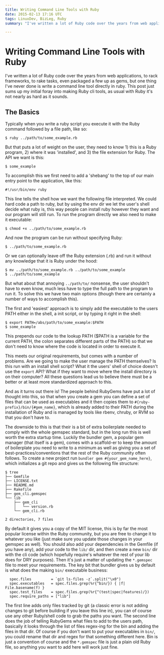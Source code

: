 ```yaml
---
title: Writing Command Line Tools with Ruby
date: 2015-02-13 17:16 UTC
tags: LinuxDev, BizLeg, Ruby
summary: "I've written a lot of Ruby code over the years from web applications, to rack frameworks, to rake tasks, even packaged a few up as gems, but one thing I've never done is write a command line tool directly in ruby. This post just sums up my initial foray into making Ruby cli tools, as usual with Ruby it's not nearly as hard as it sounds."

---
```


# Writing Command Line Tools with Ruby

I've written a lot of Ruby code over the years from web applications, to rack frameworks, to rake tasks, even packaged a few up as gems, but one thing I've never done is write a command line tool directly in ruby. This post just sums up my initial foray into making Ruby cli tools, as usual with Ruby it's not nearly as hard as it sounds.

## The Basics

Typically when you write a ruby script you execute it with the Ruby command followed by a file path, like so:

~~~
$ ruby ../path/to/some_example.rb
~~~

But that puts a lot of weight on the user, they need to know 1) this is a Ruby program, 2) where it was 'installed', and 3) the file extension for Ruby. The API we want is this:

~~~
$ some_example
~~~

To accomplish this we first need to add a 'shebang' to the top of our main entry point to the application, like this:

~~~
#!/usr/bin/env ruby
~~~

This line tells the shell how we want the following file interpreted. We could hard code a path to ruby, but by using the env dir we let the user's shell decide what ruby is, this way people can install ruby however they want and our program will still run. To run the program directly we also need to make it executable:

~~~
$ chmod +x ../path/to/some_example.rb
~~~

And now the program can be run without specifying Ruby:

~~~
$ ../path/to/some_example.rb
~~~

Or we can optionally leave off the Ruby extension (.rb) and run it without any knowledge that it is Ruby under the hood:

~~~
$ mv ../path/to/some_example.rb ../path/to/some_example
$ ../path/to/some_example
~~~

But what about that annoying `../path/to/` nonsense, the user shouldn't have to even know, much less have to type the full path to the program to run it. To solve this we have two main options (though there are certainly a number of ways to accomplish this).

The first and 'easiest' approach is to simply add the executable to the users PATH either in the shell, a init script, or by typing it right in the shell:

~~~
$ export PATH=/abs/path/to/some_example:$PATH
$ some_example
~~~

This prepends our code to the lookup PATH ($PATH is a variable for the current PATH, the colon separates different parts of the PATH) so that we don't need to know where the code is located in order to execute it.

This meets our original requirements, but comes with a number of problems. Are we going to make the user manage the PATH themselves? Is this run with an install shell script? What it the users' shell of choice doesn't use the `export` API? What if they want to move where the install directory is on their computer? All these questions lead us to believe there must be a better or at least more standardized approach to this.

And as it turns out there is! The people behind RubyGems have put a lot of thought into this, so that when you create a gem you can define a set of files that can be used as executables and it then copies them to `#{ruby-prefix}/bin/{#gem_name}`, which is already added to their PATH during the installation of Ruby and is managed by tools like rbenv, chruby, or RVM so that you don't have to.

The downside to this is that their is a bit of extra boilerplate needed to comply with the whole gemspec standard, but in the long run this is well worth the extra startup time. Luckily the bundler gem, a popular gem manager (that itself is a gem), comes with a scaffold-er to keep the amount of boilerplate you need to write to a minimum as well as giving you a set of best-practices/conventions that the rest of the Ruby community often follows. To create a new project run `bundler gem #{your_gem_name_here}`, which initializes a git repo and gives us the following file structure:

~~~
$ tree
├── Gemfile
├── LICENSE.txt
├── README.md
├── Rakefile
├── gem_cli.gemspec
└── lib
    ├── gem_cli
    │   └── version.rb
    └── gem_cli.rb

2 directories, 7 files
~~~

By default it gives you a copy of the MIT license, this is by far the most popular license within the Ruby community, but you are free to change it to whatever you like (just make sure you update those changes in your gemspec as well). You should also add your dependencies in the Gemfile (if you have any), add your code to the `lib/` dir, and then create a new `bin/` dir with the cli code (which hopefully require's whatever the rest of your lib does for DRY purposes). Then it's just a matter of updating the `*.gemspec` file to meet your requirements. The key bit that bundler gives us by default is what does the making `bin/` executable business:

~~~
  spec.files         = `git ls-files -z`.split("\x0")
  spec.executables   = spec.files.grep(%r{^bin/}) { |f| File.basename(f) }
  spec.test_files    = spec.files.grep(%r{^(test|spec|features)/})
  spec.require_paths = ["lib"]
~~~

The first line adds only files tracked by git (a classic error is not adding changes to git before building if you leave this line in), you can of course use any other Ruby/shell code to grab the paths you want. The second line does the job of telling RubyGems what files to add to the users path, basically it looks through the list of files regex-ing for the bin and adding the files in that dir. Of course if you don't want to put your executables in `bin/`, you could rename that dir and regex for that something different here. Bin is just a convention of course and the `*.gemspec` file is just a plain old Ruby file, so anything you want to add here will work just fine.
